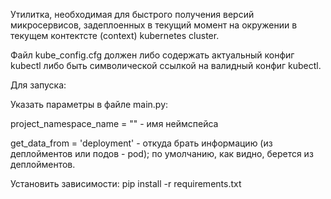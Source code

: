 Утилитка, необходимая для быстрого получения версий микросервисов, задеплоенных в текущий момент на окружении в текущем контектсте (context) kubernetes cluster.

Файл kube_config.cfg должен либо содержать актуальный конфиг kubectl либо быть символической ссылкой на валидный конфиг kubectl.


Для запуска: 

Указать параметры в файле main.py:

project_namespace_name = ""  - имя неймспейса

get_data_from = 'deployment' - откуда брать информацию (из деплойментов или подов - pod); по умолчанию, как видно, берется из деплойментов.

Установить зависимости: pip install -r requirements.txt
